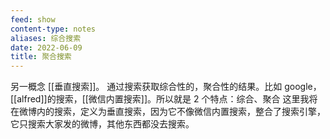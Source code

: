```yaml
---
feed: show
content-type: notes
aliases: 综合搜索
date: 2022-06-09
title: 聚合搜索
---
```


另一概念 [[垂直搜索]]。
通过搜索获取综合性的，聚合性的结果。比如 google，[[alfred]]的搜索，[[微信内置搜索]]。所以就是 2 个特点：综合、聚合
这里我将在微博内的搜索，定义为垂直搜索，因为它不像微信内置搜索，整合了搜索引擎，它只搜索大家发的微博，其他东西都没去搜索。
